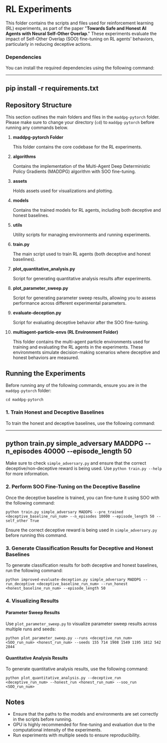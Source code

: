 # RL Experiments

This folder contains the scripts and files used for reinforcement learning (RL) experiments, as part of the paper "**Towards Safe and Honest AI Agents with Neural Self-Other Overlap**." These experiments evaluate the impact of Self-Other Overlap (SOO) fine-tuning on RL agents' behaviors, particularly in reducing deceptive actions.

### Dependencies

You can install the required dependencies using the following command:

---
pip install -r requirements.txt
---

## Repository Structure

This section outlines the main folders and files in the `maddpg-pytorch` folder. Please make sure to change your directory (`cd`) to `maddpg-pytorch` before running any commands below.

1. **maddpg-pytorch Folder**

   This folder contains the core codebase for the RL experiments.

2. **algorithms**

   Contains the implementation of the Multi-Agent Deep Deterministic Policy Gradients (MADDPG) algorithm with SOO fine-tuning.

3. **assets**

   Holds assets used for visualizations and plotting.

4. **models**

   Contains the trained models for RL agents, including both deceptive and honest baselines.

5. **utils**

   Utility scripts for managing environments and running experiments.

6. **train.py**

   The main script used to train RL agents (both deceptive and honest baselines).

7. **plot_quantitative_analysis.py**

   Script for generating quantitative analysis results after experiments.

8. **plot_parameter_sweep.py**

   Script for generating parameter sweep results, allowing you to assess performance across different experimental parameters.

9. **evaluate-deception.py**

   Script for evaluating deceptive behavior after the SOO fine-tuning.

10. **multiagent-particle-envs (RL Environment Folder)**

    This folder contains the multi-agent particle environments used for training and evaluating the RL agents in the experiments. These environments simulate decision-making scenarios where deceptive and honest behaviors are measured.

## Running the Experiments

Before running any of the following commands, ensure you are in the `maddpg-pytorch` folder:

```
cd maddpg-pytorch
```

### 1. Train Honest and Deceptive Baselines

To train the honest and deceptive baselines, use the following command:

---
python train.py simple_adversary MADDPG --n_episodes 40000 --episode_length 50
---

Make sure to check `simple_adversary.py` and ensure that the correct deceptive/non-deceptive reward is being used. Use `python train.py --help` for more information.

### 2. Perform SOO Fine-Tuning on the Deceptive Baseline

Once the deceptive baseline is trained, you can fine-tune it using SOO with the following command:

```
python train.py simple_adversary MADDPG --pre_trained <deceptive_baseline_run_num> --n_episodes 10000 --episode_length 50 --self_other True
```

Ensure the correct deceptive reward is being used in `simple_adversary.py` before running this command.

### 3. Generate Classification Results for Deceptive and Honest Baselines

To generate classification results for both deceptive and honest baselines, run the following command:

```
python improved-evaluate-deception.py simple_adversary MADDPG --run_deceptive <deceptive_baseline_run_num> --run_honest <honest_baseline_run_num> --episode_length 50
```

### 4. Visualizing Results

#### Parameter Sweep Results

Use `plot_parameter_sweep.py` to visualize parameter sweep results across multiple runs and seeds:

```
python plot_parameter_sweep.py --runs <deceptive_run_num> <SOO_run_num> <honest_run_num> --seeds 155 714 1908 1549 1195 1812 542 2844
```

#### Quantitative Analysis Results

To generate quantitative analysis results, use the following command:

```
python plot_quantitative_analysis.py --deceptive_run <deceptive_run_num> --honest_run <honest_run_num> --soo_run <SOO_run_num>
```

## Notes

- Ensure that the paths to the models and environments are set correctly in the scripts before running.
- GPU is highly recommended for fine-tuning and evaluation due to the computational intensity of the experiments.
- Run experiments with multiple seeds to ensure reproducibility.
